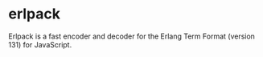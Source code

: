 # erlpack
Erlpack is a fast encoder and decoder for the Erlang Term Format (version 131) for JavaScript.
